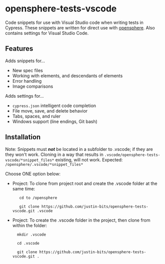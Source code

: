 # opensphere-tests-vscode
Code snippets for use with Visual Studio code when writing tests in Cypress.  These snippets are written for direct use with [opensphere](https://github.com/ngageoint/opensphere).  Also contains settings for Visual Studio Code.

## Features
Adds snippets for...
* New spec files
* Working with elements, and descendants of elements
* Error handling
* Image comparisons

Adds settings for...
* ```cypress.json``` intelligent code completion
* File move, save, and delete behavior
* Tabs, spaces, and ruler
* Windows support (line endings, Git bash)

## Installation
Note: Snippets must ***not*** be located in a subfolder to .vscode; if they are they won't work. Cloning in a way that results in ```.vscode/opensphere-tests-vscode/*snippet_files*``` existing, will not work.  Expected: ```/opensphere/.vscode/*snippet_files*```

Choose ONE option below:

* Project: To clone from project root and create the .vscode folder at the same time:
        
         cd to /opensphere

         git clone https://github.com/justin-bits/opensphere-tests-vscode.git .vscode

* Project: To create the .vscode folder in the project, then clone from within the folder:
      
        mkdir .vscode

        cd .vscode

        git clone https://github.com/justin-bits/opensphere-tests-vscode.git .